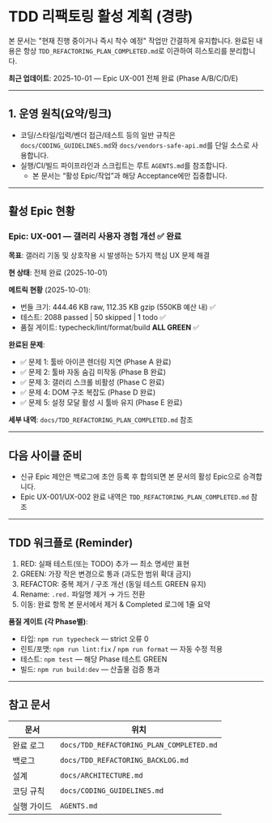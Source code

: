 # TDD 리팩토링 활성 계획 (경량)

본 문서는 "현재 진행 중이거나 즉시 착수 예정" 작업만 간결하게 유지합니다. 완료된
내용은 항상 `TDD_REFACTORING_PLAN_COMPLETED.md`로 이관하여 히스토리를
분리합니다.

**최근 업데이트**: 2025-10-01 — Epic UX-001 전체 완료 (Phase A/B/C/D/E)

---

## 1. 운영 원칙(요약/링크)

- 코딩/스타일/입력/벤더 접근/테스트 등의 일반 규칙은
  `docs/CODING_GUIDELINES.md`와 `docs/vendors-safe-api.md`를 단일 소스로
  사용합니다.
- 실행/CI/빌드 파이프라인과 스크립트는 루트 `AGENTS.md`를 참조합니다.
  - 본 문서는 “활성 Epic/작업”과 해당 Acceptance에만 집중합니다.

---

## 활성 Epic 현황

### Epic: UX-001 — 갤러리 사용자 경험 개선 ✅ **완료**

**목표**: 갤러리 기동 및 상호작용 시 발생하는 5가지 핵심 UX 문제 해결

**현 상태**: 전체 완료 (2025-10-01)

**메트릭 현황** (2025-10-01):

- 번들 크기: 444.46 KB raw, 112.35 KB gzip (550KB 예산 내) ✅
- 테스트: 2088 passed | 50 skipped | 1 todo ✅
- 품질 게이트: typecheck/lint/format/build **ALL GREEN** ✅

**완료된 문제**:

- ✅ 문제 1: 툴바 아이콘 렌더링 지연 (Phase A 완료)
- ✅ 문제 2: 툴바 자동 숨김 미작동 (Phase B 완료)
- ✅ 문제 3: 갤러리 스크롤 비활성 (Phase C 완료)
- ✅ 문제 4: DOM 구조 복잡도 (Phase D 완료)
- ✅ 문제 5: 설정 모달 활성 시 툴바 유지 (Phase E 완료)

**세부 내역**: `docs/TDD_REFACTORING_PLAN_COMPLETED.md` 참조

---

## 다음 사이클 준비

- 신규 Epic 제안은 백로그에 초안 등록 후 합의되면 본 문서의 활성 Epic으로
  승격합니다.
- Epic UX-001/UX-002 완료 내역은 `TDD_REFACTORING_PLAN_COMPLETED.md` 참조

---

## TDD 워크플로 (Reminder)

1. RED: 실패 테스트(또는 TODO) 추가 — 최소 명세만 표현
2. GREEN: 가장 작은 변경으로 통과 (과도한 범위 확대 금지)
3. REFACTOR: 중복 제거 / 구조 개선 (동일 테스트 GREEN 유지)
4. Rename: `.red.` 파일명 제거 → 가드 전환
5. 이동: 완료 항목 본 문서에서 제거 & Completed 로그에 1줄 요약

**품질 게이트 (각 Phase별)**:

- 타입: `npm run typecheck` — strict 오류 0
- 린트/포맷: `npm run lint:fix` / `npm run format` — 자동 수정 적용
- 테스트: `npm test` — 해당 Phase 테스트 GREEN
- 빌드: `npm run build:dev` — 산출물 검증 통과

---

## 참고 문서

| 문서        | 위치                                     |
| ----------- | ---------------------------------------- |
| 완료 로그   | `docs/TDD_REFACTORING_PLAN_COMPLETED.md` |
| 백로그      | `docs/TDD_REFACTORING_BACKLOG.md`        |
| 설계        | `docs/ARCHITECTURE.md`                   |
| 코딩 규칙   | `docs/CODING_GUIDELINES.md`              |
| 실행 가이드 | `AGENTS.md`                              |
